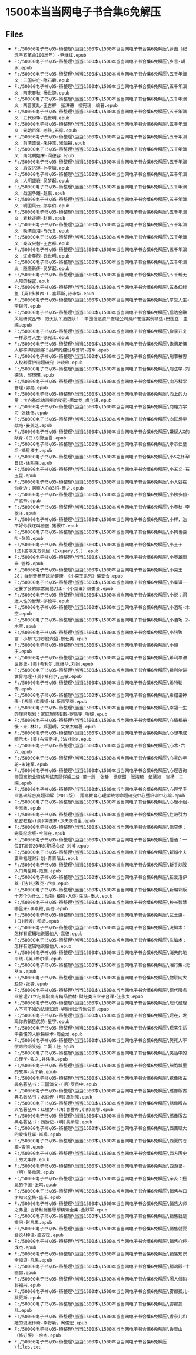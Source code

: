 # 1500本当当网电子书合集6免解压

## Files

- `F:/5000G电子书\05-待整理\当当1500本\1500本当当网电子书合集6免解压\乡图（纪念辛亥革命100周年）-尹继红.epub`
- `F:/5000G电子书\05-待整理\当当1500本\1500本当当网电子书合集6免解压\乡官-胡水.epub`
- `F:/5000G电子书\05-待整理\当当1500本\1500本当当网电子书合集6免解压\五千年演义：三国兴亡-隐石霖.epub`
- `F:/5000G电子书\05-待整理\当当1500本\1500本当当网电子书合集6免解压\五千年演义：两宋春秋-杨世铎.epub`
- `F:/5000G电子书\05-待整理\当当1500本\1500本当当网电子书合集6免解压\五千年演义：两晋变乱-王吉祥　张洪德　柳宪瑞　编著.epub`
- `F:/5000G电子书\05-待整理\当当1500本\1500本当当网电子书合集6免解压\五千年演义：五代纷争-钱世明.epub`
- `F:/5000G电子书\05-待整理\当当1500本\1500本当当网电子书合集6免解压\五千年演义：元始百年-老铁,石穿.epub`
- `F:/5000G电子书\05-待整理\当当1500本\1500本当当网电子书合集6免解压\五千年演义：前清盛世-朱仲玉,涨幅裕.epub`
- `F:/5000G电子书\05-待整理\当当1500本\1500本当当网电子书合集6免解压\五千年演义：南北朝始末-阎德容.epub`
- `F:/5000G电子书\05-待整理\当当1500本\1500本当当网电子书合集6免解压\五千年演义：后汉沉浮-孙宝镛.epub`
- `F:/5000G电子书\05-待整理\当当1500本\1500本当当网电子书合集6免解压\五千年演义：大明盛衰-吴梦起.epub`
- `F:/5000G电子书\05-待整理\当当1500本\1500本当当网电子书合集6免解压\五千年演义：战国争雄-赵俄.epub`
- `F:/5000G电子书\05-待整理\当当1500本\1500本当当网电子书合集6免解压\五千年演义：明国风云-郎享伯.epub`
- `F:/5000G电子书\05-待整理\当当1500本\1500本当当网电子书合集6免解压\五千年演义：春秋逐鹿-赵俄.epub`
- `F:/5000G电子书\05-待整理\当当1500本\1500本当当网电子书合集6免解压\五千年演义：晚清血泪-马光复.epub`
- `F:/5000G电子书\05-待整理\当当1500本\1500本当当网电子书合集6免解压\五千年演义：秦汉兴替-王吉祥.epub`
- `F:/5000G电子书\05-待整理\当当1500本\1500本当当网电子书合集6免解压\五千年演义：辽金英烈-钱世明.epub`
- `F:/5000G电子书\05-待整理\当当1500本\1500本当当网电子书合集6免解压\五千年演义：随唐新传-吴梦起.epub`
- `F:/5000G电子书\05-待整理\当当1500本\1500本当当网电子书合集6免解压\五千载无人知的秘密.epub`
- `F:/5000G电子书\05-待整理\当当1500本\1500本当当网电子书合集6免解压\五条红鲱鱼-(英)多萝西·L.塞耶斯,孙永华.epub`
- `F:/5000G电子书\05-待整理\当当1500本\1500本当当网电子书合集6免解压\享受人生-李银河.epub`
- `F:/5000G电子书\05-待整理\当当1500本\1500本当当网电子书合集6免解压\信达金融风险研究丛书　救火队？消防队！：中国信达资产管理公司资产管理案例精选-田国立　主编.epub`
- `F:/5000G电子书\05-待整理\当当1500本\1500本当当网电子书合集6免解压\像李开复一样思考人生-徐宪江.epub`
- `F:/5000G电子书\05-待整理\当当1500本\1500本当当网电子书合集6免解压\像满足情人那样满足顾客：品牌的建设与营销-范军.epub`
- `F:/5000G电子书\05-待整理\当当1500本\1500本当当网电子书合集6免解压\刑事被害人权利保护问题研究-叶晓欣.epub`
- `F:/5000G电子书\05-待整理\当当1500本\1500本当当网电子书合集6免解压\刑法学-刘德法，邸瑛琪.epub`
- `F:/5000G电子书\05-待整理\当当1500本\1500本当当网电子书合集6免解压\向万科学管理-郭亮.epub`
- `F:/5000G电子书\05-待整理\当当1500本\1500本当当网电子书合集6免解压\向上的力量：卡内基成功百年的秘密-黑幼龙,虞立琪.epub`
- `F:/5000G电子书\05-待整理\当当1500本\1500本当当网电子书合集6免解压\向格力学习-张廷伟.epub`
- `F:/5000G电子书\05-待整理\当当1500本\1500本当当网电子书合集6免解压\向联想学战略-姜美芝.epub`
- `F:/5000G电子书\05-待整理\当当1500本\1500本当当网电子书合集6免解压\嫌疑人X的献身-(日)东野圭吾.epub`
- `F:/5000G电子书\05-待整理\当当1500本\1500本当当网电子书合集6免解压\孝恭仁皇后-摘星楼主.epub`
- `F:/5000G电子书\05-待整理\当当1500本\1500本当当网电子书合集6免解压\小S之怀孕日记-徐熙娣.epub`
- `F:/5000G电子书\05-待整理\当当1500本\1500本当当网电子书合集6免解压\小五义-石玉昆.epub`
- `F:/5000G电子书\05-待整理\当当1500本\1500本当当网电子书合集6免解压\小人就在你身边：洞察人心83招-善之.epub`
- `F:/5000G电子书\05-待整理\当当1500本\1500本当当网电子书合集6免解压\小姨多鹤-严歌苓.epub`
- `F:/5000G电子书\05-待整理\当当1500本\1500本当当网电子书合集6免解压\小春秋-李敬泽.epub`
- `F:/5000G电子书\05-待整理\当当1500本\1500本当当网电子书合集6免解压\小样，治不好你我还叫兽医-猪很红.epub`
- `F:/5000G电子书\05-待整理\当当1500本\1500本当当网电子书合集6免解压\小狗也要叫-张鸣.epub`
- `F:/5000G电子书\05-待整理\当当1500本\1500本当当网电子书合集6免解压\小王子-(法)圣埃克苏佩里（Exupery,S.）.epub`
- `F:/5000G电子书\05-待整理\当当1500本\1500本当当网电子书合集6免解压\小英雄雨来-管桦.epub`
- `F:/5000G电子书\05-待整理\当当1500本\1500本当当网电子书合集6免解压\小菜王28：自制营养茶饮助健康-《小菜王系列》编委会.epub`
- `F:/5000G电子书\05-待整理\当当1500本\1500本当当网电子书合集6免解压\小菜谱一定要学会的家常简易刀工-《小菜谱》编委会.epub`
- `F:/5000G电子书\05-待整理\当当1500本\1500本当当网电子书合集6免解压\小说：洞达人性的智慧-邵毅平.epub`
- `F:/5000G电子书\05-待整理\当当1500本\1500本当当网电子书合集6免解压\小酒场-木空.epub`
- `F:/5000G电子书\05-待整理\当当1500本\1500本当当网电子书合集6免解压\小酒场.2-木空.epub`
- `F:/5000G电子书\05-待整理\当当1500本\1500本当当网电子书合集6免解压\小钱致富：小黎飞刀炒股六招-黎仕禹.epub`
- `F:/5000G电子书\05-待整理\当当1500本\1500本当当网电子书合集6免解压\小鲍庄.epub`
- `F:/5000G电子书\05-待整理\当当1500本\1500本当当网电子书合集6免解压\希利尔讲世界史-(美)希利尔,陈继华,刘娟.epub`
- `F:/5000G电子书\05-待整理\当当1500本\1500本当当网电子书合集6免解压\希利尔讲世界地理-(美)希利尔,王敏.epub`
- `F:/5000G电子书\05-待整理\当当1500本\1500本当当网电子书合集6免解压\希特勒传.epub`
- `F:/5000G电子书\05-待整理\当当1500本\1500本当当网电子书合集6免解压\希腊诸神传-(希腊)索菲娅·N.斯菲罗亚.epub`
- `F:/5000G电子书\05-待整理\当当1500本\1500本当当网电子书合集6免解压\幸福一生的理财规划：家庭理财指南-罗新宇,明黎.epub`
- `F:/5000G电子书\05-待整理\当当1500本\1500本当当网电子书合集6免解压\心情相册·慢下来-林虹，郑国明，文泉杰编著.epub`
- `F:/5000G电子书\05-待整理\当当1500本\1500本当当网电子书合集6免解压\心想事成暗示术-(美)布雷斯托,(法)科尔.epub`
- `F:/5000G电子书\05-待整理\当当1500本\1500本当当网电子书合集6免解压\心术-六六.epub`
- `F:/5000G电子书\05-待整理\当当1500本\1500本当当网电子书合集6免解压\心灵的年轮-朱建军.epub`
- `F:/5000G电子书\05-待整理\当当1500本\1500本当当网电子书合集6免解压\心理咨询师国家职业资格考试真题详解二级-董一胜　张静　徐晓甜　张海琦　邹慧颖　崔杨　主编.epub`
- `F:/5000G电子书\05-待整理\当当1500本\1500本当当网电子书合集6免解压\心理学专业基础综合真题详解（2012版）-翔高教育心理学统考命题研究中心暨培训中心编.epub`
- `F:/5000G电子书\05-待整理\当当1500本\1500本当当网电子书合集6免解压\心理小组-毕淑敏.epub`
- `F:/5000G电子书\05-待整理\当当1500本\1500本当当网电子书合集6免解压\性吸引力私密教程-(美)埃德蒙·沙夫茨伯里.epub`
- `F:/5000G电子书\05-待整理\当当1500本\1500本当当网电子书合集6免解压\悟空传：完美纪念版-今何在.epub`
- `F:/5000G电子书\05-待整理\当当1500本\1500本当当网电子书合集6免解压\悟道：一位IT高管20年的职场心经-刘博.epub`
- `F:/5000G电子书\05-待整理\当当1500本\1500本当当网电子书合集6免解压\新婚小夫妻幸福理财计划-青青陌上.epub`
- `F:/5000G电子书\05-待整理\当当1500本\1500本当当网电子书合集6免解压\新手炒股入门两星期-范旗.epub`
- `F:/5000G电子书\05-待整理\当当1500本\1500本当当网电子书合集6免解压\新爱洛伊丝-(法)让雅克·卢梭.epub`
- `F:/5000G电子书\05-待整理\当当1500本\1500本当当网电子书合集6免解压\新编彩版十万个为什么：动物·植物·人体·生活-墨人.epub`
- `F:/5000G电子书\05-待整理\当当1500本\1500本当当网电子书合集6免解压\校长智慧哪里来-李素霞,高芬.epub`
- `F:/5000G电子书\05-待整理\当当1500本\1500本当当网电子书合集6免解压\武士道-(日)新渡户稻造.epub`
- `F:/5000G电子书\05-待整理\当当1500本\1500本当当网电子书合集6免解压\洗脑术：怎样有逻辑地说服他人-高德.epub`
- `F:/5000G电子书\05-待整理\当当1500本\1500本当当网电子书合集6免解压\洗脑术：怎样有逻辑地说服他人.epub`
- `F:/5000G电子书\05-待整理\当当1500本\1500本当当网电子书合集6免解压\消失的地平线-(英)希尔顿.epub`
- `F:/5000G电子书\05-待整理\当当1500本\1500本当当网电子书合集6免解压\湘行集-沈从文.epub`
- `F:/5000G电子书\05-待整理\当当1500本\1500本当当网电子书合集6免解压\物联网大趋势-张铎.epub`
- `F:/5000G电子书\05-待整理\当当1500本\1500本当当网电子书合集6免解压\现代服务业管理21世纪高职高专精品教材·财经类专业平台课-汪永太.epub`
- `F:/5000G电子书\05-待整理\当当1500本\1500本当当网电子书合集6免解压\现代经理人不可不知的法律知识-华瑞创业咨询公司.epub`
- `F:/5000G电子书\05-待整理\当当1500本\1500本当当网电子书合集6免解压\现在，发现你的销售优势-星宇.epub`
- `F:/5000G电子书\05-待整理\当当1500本\1500本当当网电子书合集6免解压\现实生活中要懂的人脉操纵术-商金龙.epub`
- `F:/5000G电子书\05-待整理\当当1500本\1500本当当网电子书合集6免解压\笑死人不偿命的冷笑话-二蛋工社.epub`
- `F:/5000G电子书\05-待整理\当当1500本\1500本当当网电子书合集6免解压\笑话中的心理学-牧之,谷伟伟.epub`
- `F:/5000G电子书\05-待整理\当当1500本\1500本当当网电子书合集6免解压\细胞城里的故事-周予新.epub`
- `F:/5000G电子书\05-待整理\当当1500本\1500本当当网电子书合集6免解压\绣像版古典名著丛书：三国演义-(明)罗贯中.epub`
- `F:/5000G电子书\05-待整理\当当1500本\1500本当当网电子书合集6免解压\绣像版古典名著丛书：水浒传-(明)施耐庵.epub`
- `F:/5000G电子书\05-待整理\当当1500本\1500本当当网电子书合集6免解压\绣像版古典名著丛书：红楼梦-(清)曹雪芹,(清)高鄂.epub`
- `F:/5000G电子书\05-待整理\当当1500本\1500本当当网电子书合集6免解压\绣像版古典名著丛书：西游记-(明)吴承恩.epub`
- `F:/5000G电子书\05-待整理\当当1500本\1500本当当网电子书合集6免解压\西南联大的爱情往事-岚枫.epub`
- `F:/5000G电子书\05-待整理\当当1500本\1500本当当网电子书合集6免解压\西夏的苍狼-雪漠.epub`
- `F:/5000G电子书\05-待整理\当当1500本\1500本当当网电子书合集6免解压\西方历史上的大事件.epub`
- `F:/5000G电子书\05-待整理\当当1500本\1500本当当网电子书合集6免解压\西游记-（明）吴承恩.epub`
- `F:/5000G电子书\05-待整理\当当1500本\1500本当当网电子书合集6免解压\辛亥：摇晃的中国-张鸣.epub`
- `F:/5000G电子书\05-待整理\当当1500本\1500本当当网电子书合集6免解压\销售与口才知识全集-盛乐.epub`
- `F:/5000G电子书\05-待整理\当当1500本\1500本当当网电子书合集6免解压\销售大师之弗里·吉特默销售思想精读全集-金跃军.epub`
- `F:/5000G电子书\05-待整理\当当1500本\1500本当当网电子书合集6免解压\销售就是提问-赵凡禹.epub`
- `F:/5000G电子书\05-待整理\当当1500本\1500本当当网电子书合集6免解压\销售就要会说4种话-盛安之.epub`
- `F:/5000G电子书\05-待整理\当当1500本\1500本当当网电子书合集6免解压\销售心经-成杰.epub`
- `F:/5000G电子书\05-待整理\当当1500本\1500本当当网电子书合集6免解压\销售知识全知道-凡禹.epub`
- `F:/5000G电子书\05-待整理\当当1500本\1500本当当网电子书合集6免解压\销魂殿-十四郎.epub`
- `F:/5000G电子书\05-待整理\当当1500本\1500本当当网电子书合集6免解压\闲人俗韵-郭福兴.epub`
- `F:/5000G电子书\05-待整理\当当1500本\1500本当当网电子书合集6免解压\雾都孤儿-狄更斯.epub`
- `F:/5000G电子书\05-待整理\当当1500本\1500本当当网电子书合集6免解压\雾都孤儿.epub`
- `F:/5000G电子书\05-待整理\当当1500本\1500本当当网电子书合集6免解压\香奈儿和她的浪漫传奇-李野新，周俊宏.epub`
- `F:/5000G电子书\05-待整理\当当1500本\1500本当当网电子书合集6免解压\香草山（修订版）-余杰.epub`
- `F:/5000G电子书\05-待整理\当当1500本\1500本当当网电子书合集6免解压\files.txt`
